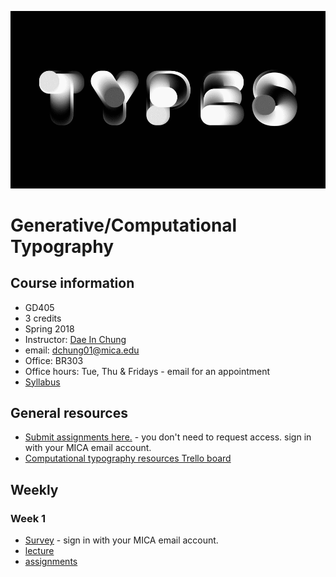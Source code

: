 ![type](images/type-anim.gif)

# Generative/Computational Typography

## Course information
- GD405
- 3 credits
- Spring 2018
- Instructor: [Dae In Chung](http://paperdove.com)
- email: [dchung01@mica.edu](mailto:dchung01@mica.edu)
- Office: BR303
- Office hours: Tue, Thu & Fridays - email for an appointment
- [Syllabus](files/MICA-18SP-GenType-Syllabus.pdf)

## General resources
- [Submit assignments here.](https://drive.google.com/drive/folders/11t0H6FQ7-p-8r-f7UgTzNdKfTzrla2VR?usp=sharing) - you don't need to request access. sign in with your MICA email account.
- [Computational typography resources Trello board](https://trello.com/b/1P0cgPsv/computational-typography-resources)

## Weekly
### Week 1
- [Survey](https://goo.gl/forms/RP3SSk7o9McPhvr53) - sign in with your MICA email account.
- [lecture](lectures/w1-lecture.md)
- [assignments](lectures/w1/w1-assignments.md)

<!--

### Week 2
- [Setting up a sketch](lectures/w2/setting-up-sketch.md)
- [Drawing basics](lectures/w2/drawing-basics.md) 
- [Advanced drawing](lectures/w2/drawing-advanced.md)
- [Type functions](lectures/w2/type-functions.md)
- [assignments](lectures/w2/w2-assignments.md)

### Week 3
- [Variables](lectures/w3/variables.md)
- [Arithmetic](lectures/w3/arithmetic.md)
- [Randomness](lectures/w3/randomness.md)
- [Type Setting - function and transformation](lectures/w3/type-setting.md)
- [assignments](lectures/w3/w3-assignments.md)

### Week 4
- [How to export to Image formats](lectures/w4/image-export.md)
- [How to export to SVG](lectures/w4/vector-export.md)
- [Conditionals](lectures/w4/conditionals.md)
- [Type Setting - page setting](lectures/w4/type-setting-conditionals.md)
- [assignments](lectures/w4/w4-assignments.md)

### Week 5
- [Converting p5 to Processing (Incomplete Guide)](lectures/w5/convert-p5-to-processing.md)
- Download [example files](files/pdf-saving-in-processing.zip) for saving PDF in Processing.
- Printing at [Art Tech Center](https://www.mica.edu/Academic_Services_and_Libraries/Technology_Systems_and_Services/Technology_Facilities/Art_Tech_Center.html)
- [assignments](lectures/w5/w5-assignments.md)

### Week 6
- Loops
- Pattern making basics: [examples](http://codepen.io/collection/AyaKxK/)
- [Typographic patterns](lectures/w6/type-patterns.md)
- [assignments](lectures/w6/w6-assignments.md)

### Week 7
- [Problems with your code?](lectures/w7/problem-solving-tips.md)
- [Motion](lectures/w7/motion.md)
- [Trigonometry](lectures/w7/trigonometry.md)
- [Interpolation](lectures/w7/interpolation.md)
- [assignments](lectures/w7/w7-assignments.md)

### Week 8
- [Objects](lectures/w8/object.md)
- [Glyph object](lectures/w8/object-glyph.md)
- [assignments](lectures/w8/w8-assignments.md)

### Week 9
*No class - Spring Break*

### Week 10
- Object review: [here](http://codepen.io/cdaein/pen/wJmMpp) and [here](http://codepen.io/cdaein/pen/QpmNOe)
- [assignments](lectures/w10/w10-assignments.md)

### Week 11
- Present the Interactive Type Poster
- [Array](lectures/w11/arrays.md)
- [Type Setting with Array](lectures/w11/array-type-setting.md)
- [Final project brief](lectures/w11/final-project.md)

### Week 12
- [assingments](lectures/w12/w12-assignments.md)

### Week 14

- [animation transition example](http://codepen.io/cdaein/pen/gWadZG)

-->
